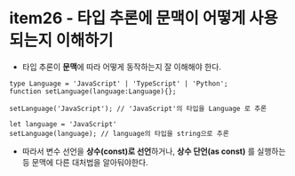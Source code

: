 # item26 - 타입 추론에 문맥이 어떻게 사용되는지 이해하기
- 타입 추론이 **문맥**에 따라 어떻게 동작하는지 잘 이해해야 한다.
```tsx
type Language = 'JavaScript' | 'TypeScript' | 'Python';
function setLanguage(language:Language){};

setLanguage('JavaScript'); // 'JavaScript'의 타입을 Language 로 추론

let language = 'JavaScript'
setLanguage(language); // language의 타입을 string으로 추론
```

- 따라서 변수 선언을 **상수(const)로 선언**하거나, **상수 단언(as const)** 를 실행하는 등 문맥에 다른 대처법을 알아둬야한다.